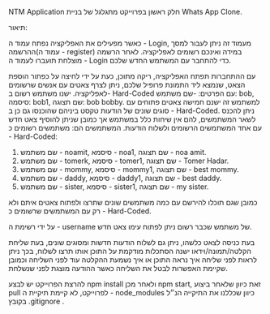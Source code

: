 NTM Application
חלק ראשון בפרוייקט מתגלגל של בניית Whats App Clone.


תיאור:

כאשר מפעילים את האפליקציה נפתח עמוד ה - Login, מעמוד זה ניתן לעבור למסך ההרשמה(עמוד ה - register) במידה ואינכם רשומים לאפליקציה.
לאחר הרשמה מוצלחת תועברו לעמוד ה - Login כדי להתחבר עם המשתמש החדש שלכם.

עם ההתחברות תפתח האפליקציה, ריקה מתוכן, כעת על ידי לחיצה על כפתור הוספת הצאט,
שנמצא ליד התמונת פרופיל שלכם, ניתן לצרף צאטים עם אנשים שרשומים לאפליקציה.
ישנו משתמש רשום ב- Hard-Coded עם הפרטים:
-שם משתמש: bob, סיסמה: bob1, שם תצוגה: bob bobby.
למשתמש זה ישנם חמישה צאטים פתוחים עם סוגים שונים של הודעות טקסט ביניהם שהוכנסו גם כן ב - Hard-Coded.
ניתן להכנס לשאר המשתמשים, להם אין שיחות כלל במשתמש אך כמובן שניתן להוסיף צאט חדש עם אחד המשתמשים הרשומים ולשלוח הודעות.
המשתמשים הם:
משתמשים רשומים כ - Hard-Coded:
1. שם משתמש - noamit, סיסמא - noa1, שם תצוגה - noa amit.
2. שם משתמש - tomerk, סיסמא - tomer1, שם תצוגה - Tomer Hadar.
3. שם משתמש - mommy, סיסמא - mommy1, שם תצוגה - best mommy.
4. שם משתמש - daddy, סיסמא - daddy1, שם תצוגה - best daddy.
5. שם משתמש - sister, סיסמא - sister1, שם תצוגה - my sister. 

כמובן שגם תוכלו להירשם עם כמה משתמשים שונים שתרצו ולפתוח צאטים איתם ולא רק עם המשתמשים שרשומים כ - Hard-Coded.

על ידי רשימת ה - username של משתמש שכבר רשום ניתן לפתוח עימו צאט חדש.


בעת כניסה לצאט כלשהו, ניתן גם לשלוח הודעות חדשות ומסוגים שונים,
בעת שליחת הקלטה/תמונה/וידאו ישנה הסתכלות מודקמת על התוכן אותו תרצו לשלוח,
בכך ניתן לראות לפני שליחה איך נראה התוכן או איך נשמעת ההקלטה עוד לפני השליחה וכמובן שקיימת האפשרות לבטל את השליחה כאשר ההודעה מוצגת לפני שנשלחת.


להרצת הפרוייקט יש לבצע npm install  ולאחר מכן npm start, זאת כיוון שלאחר ביצוע pull לפרוייקט,
לא קיימת תיקיית ה - node_modules כיוון שכללנו את התיקייה הנ״ל בקובץ .gitignore .

